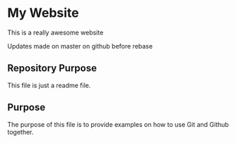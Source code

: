 # My Website

This is a really awesome website

Updates made on master on github before rebase

## Repository Purpose

This file is just a readme file.

## Purpose

The purpose of this file is to provide examples
on how to use Git and Github together.
